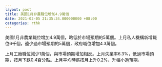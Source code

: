 ```yaml
---
layout: post
title: 美國1月非農職位增加4.9萬個
date: 2021-02-05 21:35:34.000000000 +08:00
categories: rthk
---
```


美國1月非農業職位增加4.9萬個，略低於市場預期的5萬個。上月私人機構新增職位6千個，遠少過市場預期的5萬個，政府職位增加4.3萬個。

上月工廠職位減少1萬個，與市場預期增加相反。上月失業率6.3%，低過市場預期，按月下跌0.4百分點。上月平均時薪按月上升0.2%，升幅小過預期。
